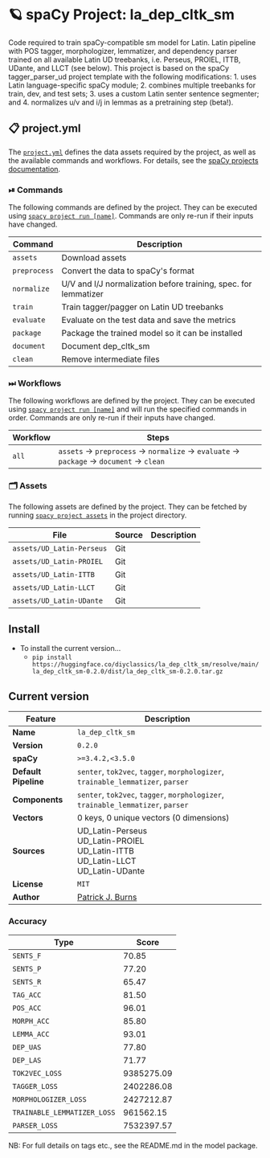 <!-- SPACY PROJECT: AUTO-GENERATED DOCS START (do not remove) -->

# 🪐 spaCy Project: la_dep_cltk_sm

Code required to train spaCy-compatible sm model for Latin. Latin pipeline with POS tagger, morphologizer,  lemmatizer, and dependency parser trained on all available Latin UD treebanks, i.e. Perseus, PROIEL, ITTB,  UDante, and LLCT (see below). This project is based on the spaCy tagger_parser_ud project template with the  following modifications: 1. uses Latin language-specific spaCy module; 2. combines multiple treebanks for  train, dev, and test sets; 3. uses a custom Latin senter sentence segmenter; and 4. normalizes u/v and i/j  in lemmas as a pretraining step (beta!).


## 📋 project.yml

The [`project.yml`](project.yml) defines the data assets required by the
project, as well as the available commands and workflows. For details, see the
[spaCy projects documentation](https://spacy.io/usage/projects).

### ⏯ Commands

The following commands are defined by the project. They
can be executed using [`spacy project run [name]`](https://spacy.io/api/cli#project-run).
Commands are only re-run if their inputs have changed.

| Command | Description |
| --- | --- |
| `assets` | Download assets |
| `preprocess` | Convert the data to spaCy's format |
| `normalize` | U/V and I/J normalization before training, spec. for lemmatizer |
| `train` | Train tagger/pagger on Latin UD treebanks |
| `evaluate` | Evaluate on the test data and save the metrics |
| `package` | Package the trained model so it can be installed |
| `document` | Document dep_cltk_sm |
| `clean` | Remove intermediate files |

### ⏭ Workflows

The following workflows are defined by the project. They
can be executed using [`spacy project run [name]`](https://spacy.io/api/cli#project-run)
and will run the specified commands in order. Commands are only re-run if their
inputs have changed.

| Workflow | Steps |
| --- | --- |
| `all` | `assets` &rarr; `preprocess` &rarr; `normalize` &rarr; `evaluate` &rarr; `package` &rarr; `document` &rarr; `clean` |

### 🗂 Assets

The following assets are defined by the project. They can
be fetched by running [`spacy project assets`](https://spacy.io/api/cli#project-assets)
in the project directory.

| File | Source | Description |
| --- | --- | --- |
| `assets/UD_Latin-Perseus` | Git |  |
| `assets/UD_Latin-PROIEL` | Git |  |
| `assets/UD_Latin-ITTB` | Git |  |
| `assets/UD_Latin-LLCT` | Git |  |
| `assets/UD_Latin-UDante` | Git |  |

<!-- SPACY PROJECT: AUTO-GENERATED DOCS END (do not remove) -->

## Install

- To install the current version...
    - `pip install https://huggingface.co/diyclassics/la_dep_cltk_sm/resolve/main/la_dep_cltk_sm-0.2.0/dist/la_dep_cltk_sm-0.2.0.tar.gz`

## Current version

| Feature | Description |
| --- | --- |
| **Name** | `la_dep_cltk_sm` |
| **Version** | `0.2.0` |
| **spaCy** | `>=3.4.2,<3.5.0` |
| **Default Pipeline** | `senter`, `tok2vec`, `tagger`, `morphologizer`, `trainable_lemmatizer`, `parser` |
| **Components** | `senter`, `tok2vec`, `tagger`, `morphologizer`, `trainable_lemmatizer`, `parser` |
| **Vectors** | 0 keys, 0 unique vectors (0 dimensions) |
| **Sources** | UD_Latin-Perseus<br />UD_Latin-PROIEL<br />UD_Latin-ITTB<br />UD_Latin-LLCT<br />UD_Latin-UDante |
| **License** | `MIT` |
| **Author** | [Patrick J. Burns](https://diyclassics.github.io/) |

### Accuracy

| Type | Score |
| --- | --- |
| `SENTS_F` | 70.85 |
| `SENTS_P` | 77.20 |
| `SENTS_R` | 65.47 |
| `TAG_ACC` | 81.50 |
| `POS_ACC` | 96.01 |
| `MORPH_ACC` | 85.80 |
| `LEMMA_ACC` | 93.01 |
| `DEP_UAS` | 77.80 |
| `DEP_LAS` | 71.77 |
| `TOK2VEC_LOSS` | 9385275.09 |
| `TAGGER_LOSS` | 2402286.08 |
| `MORPHOLOGIZER_LOSS` | 2427212.87 |
| `TRAINABLE_LEMMATIZER_LOSS` | 961562.15 |
| `PARSER_LOSS` | 7532397.57 |

NB: For full details on tags etc., see the README.md in the model package.
